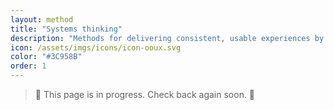 ```yaml
---
layout: method
title: "Systems thinking"
description: "Methods for delivering consistent, usable experiences by focusing on the system before the cogs."
icon: /assets/imgs/icons/icon-ooux.svg
color: "#3C958B"
order: 1
---
```


> 🚧 This page is in progress. Check back again soon. 🚧